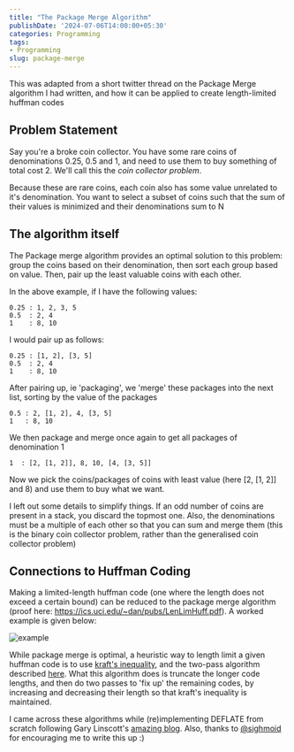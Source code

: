 ```yaml
---
title: "The Package Merge Algorithm"
publishDate: '2024-07-06T14:00:00+05:30'
categories: Programming
tags:
- Programming
slug: package-merge
---
```


This was adapted from a short twitter thread on the Package Merge algorithm I had 
written, and how it can be applied to create length-limited huffman codes

## Problem Statement

Say you're a broke coin collector. You have some rare coins of denominations 
0.25, 0.5 and 1, and need to use them to buy something of total cost 2. We'll 
call this the *coin collector problem*.

Because these are rare coins, each coin also has some value unrelated to it's 
denomination. You want to select a subset of coins such that the sum of their 
values is minimized and their denominations sum to N 

## The algorithm itself

The Package merge algorithm provides an optimal solution to this problem: group 
the coins based on their denomination, then sort each group based on value. 
Then, pair up the least valuable coins with each other.

In the above example, if I have the following values:

```
0.25 : 1, 2, 3, 5
0.5  : 2, 4
1    : 8, 10
```

I would pair up as follows:

```
0.25 : [1, 2], [3, 5]
0.5  : 2, 4
1    : 8, 10
```

After pairing up, ie 'packaging', we 'merge' these packages into the next list, 
sorting by the value of the packages

```
0.5 : 2, [1, 2], 4, [3, 5]
1   : 8, 10
```

We then package and merge once again to get all packages of denomination 1

```
1  : [2, [1, 2]], 8, 10, [4, [3, 5]]
```

Now we pick the coins/packages of coins with least value 
(here [2, [1, 2]] and 8) and use them to buy what we want.

I left out some details to simplify things. If an odd number of coins are 
present in a stack, you discard the topmost one. Also, the denominations must 
be a multiple of each other so that you can sum and merge them (this is the 
binary coin collector problem, rather than the generalised coin collector 
problem)

## Connections to Huffman Coding

Making a limited-length huffman code (one where the length does not exceed a 
certain bound) can be reduced to the package merge algorithm (proof here: 
https://ics.uci.edu/~dan/pubs/LenLimHuff.pdf). A worked example is given below:

![example](/articles/2024/res/pmerge.jpg)

While package merge is optimal, a heuristic way to length limit a given huffman
code is to use [kraft's inequality](https://en.wikipedia.org/wiki/Kraft%E2%80%93McMillan_inequality), and the two-pass algorithm described
[here](http://cbloomrants.blogspot.com/2010/07/07-03-10-length-limitted-huffman-codes.html).
What this algorithm does is truncate the longer code lengths, and then do two 
passes to 'fix up' the remaining codes, by increasing and decreasing their 
length so that kraft's inequality is maintained.

I came across these algorithms while (re)implementing DEFLATE from scratch 
following Gary Linscott's [amazing blog](https://glinscott.github.io/lz/index.html#toc4.5). 
Also, thanks to [@sighmoid](https://x.com/sighmoid) for encouraging me to write this up :)


